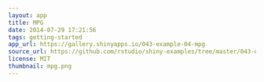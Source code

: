 ```yaml
---
layout: app
title: MPG
date: 2014-07-29 17:21:56
tags: getting-started
app_url: https://gallery.shinyapps.io/043-example-04-mpg
source_url: https://github.com/rstudio/shiny-examples/tree/master/043-example-04-mpg
license: MIT
thumbnail: mpg.png
---
```

